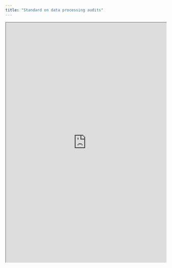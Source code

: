 ```yaml
---
title: "Standard on data processing audits"
---
```




<iframe height="750" width="100%" src="https://ewelton.github.io/ktest/wiki.html#Standard%20on%20data%20processing%20audits"></iframe>
